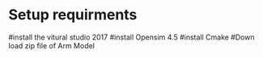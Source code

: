 # Setup requirments
#install the vitural studio 2017
#install Opensim 4.5
#install Cmake
#Down load zip file of Arm Model
